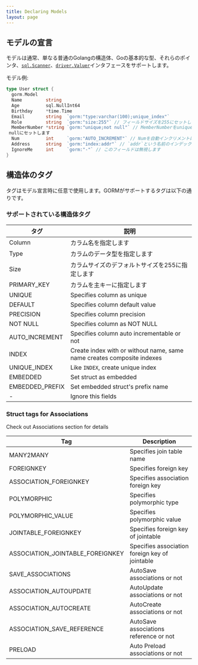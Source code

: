```yaml
---
title: Declaring Models
layout: page
---
```

## モデルの宣言

モデルは通常、単なる普通のGolangの構造体、Goの基本的な型、それらのポインタ、[`sql.Scanner`](https://golang.org/pkg/database/sql/#Scanner)、[`driver.Valuer`](https://golang.org/pkg/database/sql/driver/#Valuer)インタフェースをサポートします。

モデル例:

```go
type User struct {
  gorm.Model
  Name         string
  Age          sql.NullInt64
  Birthday     *time.Time
  Email        string  `gorm:"type:varchar(100);unique_index"`
  Role         string  `gorm:"size:255"` // フィールドサイズを255にセットします
  MemberNumber *string `gorm:"unique;not null"` // MemberNumberをuniqueかつnot
 nullにセットします
  Num          int     `gorm:"AUTO_INCREMENT"` // Numを自動インクリメントにセットします
  Address      string  `gorm:"index:addr"` // `addr`という名前のインデックスを作ります
  IgnoreMe     int     `gorm:"-"` // このフィールドは無視します
}
```

## 構造体のタグ

タグはモデル宣言時に任意で使用します。GORMがサポートするタグは以下の通りです。

### サポートされている構造体タグ

| タグ              | 説明                                                                     |
| --------------- | ---------------------------------------------------------------------- |
| Column          | カラム名を指定します                                                             |
| Type            | カラムのデータ型を指定します                                                         |
| Size            | カラムサイズのデフォルトサイズを255に指定します                                              |
| PRIMARY_KEY     | カラムを主キーに指定します                                                          |
| UNIQUE          | Specifies column as unique                                             |
| DEFAULT         | Specifies column default value                                         |
| PRECISION       | Specifies column precision                                             |
| NOT NULL        | Specifies column as NOT NULL                                           |
| AUTO_INCREMENT  | Specifies column auto incrementable or not                             |
| INDEX           | Create index with or without name, same name creates composite indexes |
| UNIQUE_INDEX    | Like `INDEX`, create unique index                                      |
| EMBEDDED        | Set struct as embedded                                                 |
| EMBEDDED_PREFIX | Set embedded struct's prefix name                                      |
| -               | Ignore this fields                                                     |

### Struct tags for Associations

Check out Associations section for details

| Tag                                | Description                                    |
| ---------------------------------- | ---------------------------------------------- |
| MANY2MANY                          | Specifies join table name                      |
| FOREIGNKEY                         | Specifies foreign key                          |
| ASSOCIATION_FOREIGNKEY             | Specifies association foreign key              |
| POLYMORPHIC                        | Specifies polymorphic type                     |
| POLYMORPHIC_VALUE                  | Specifies polymorphic value                    |
| JOINTABLE_FOREIGNKEY               | Specifies foreign key of jointable             |
| ASSOCIATION_JOINTABLE_FOREIGNKEY | Specifies association foreign key of jointable |
| SAVE_ASSOCIATIONS                  | AutoSave associations or not                   |
| ASSOCIATION_AUTOUPDATE             | AutoUpdate associations or not                 |
| ASSOCIATION_AUTOCREATE             | AutoCreate associations or not                 |
| ASSOCIATION_SAVE_REFERENCE       | AutoSave associations reference or not         |
| PRELOAD                            | Auto Preload associations or not               |